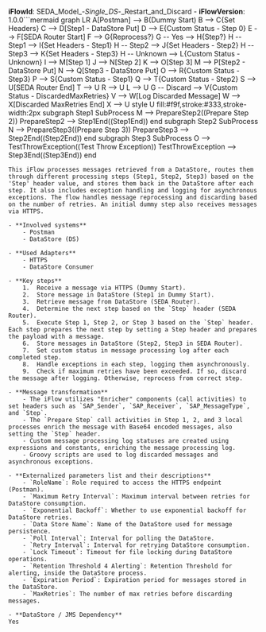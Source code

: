 **iFlowId**: SEDA_Model_-_Single_DS_-_Restart_and_Discard - **iFlowVersion**: 1.0.0```mermaid
graph LR
    A[Postman] --> B(Dummy Start)
    B --> C{Set Headers}
    C --> D[Step1 - DataStore Put]
    D --> E{Custom Status - Step 0}
    E --> F[SEDA Router Start]
    F --> G{Reprocess?}
    G -- Yes --> H{Step?}
    H -- Step1 --> I{Set Headers - Step1}
    H -- Step2 --> J{Set Headers - Step2}
    H -- Step3 --> K{Set Headers - Step3}
    H -- Unknown --> L{Custom Status - Unknown}
    I --> M[Step 1]
    J --> N[Step 2]
    K --> O[Step 3]
    M --> P[Step2 - DataStore Put]
    N --> Q[Step3 - DataStore Put]
    O --> R{Custom Status - Step3}
    P --> S{Custom Status - Step1}
    Q --> T{Custom Status - Step2}
    S --> U[SEDA Router End]
    T --> U
    R --> U
    L --> U
    G -- Discard --> V{Custom Status - DiscardedMaxRetries}
    V --> W[Log Discarded Message]
    W --> X[Discarded MaxRetries End]
    X --> U
    style U fill:#f9f,stroke:#333,stroke-width:2px
    subgraph Step1 SubProcess
    M --> PrepareStep2((Prepare Step 2))
    PrepareStep2 --> Step1End((Step1End))
    end
    subgraph Step2 SubProcess
    N --> PrepareStep3((Prepare Step 3))
    PrepareStep3 --> Step2End((Step2End))
    end
    subgraph Step3 SubProcess
    O --> TestThrowException((Test Throw Exception))
    TestThrowException --> Step3End((Step3End))
    end
```- **Brief description of the iFlow**
This iFlow processes messages retrieved from a DataStore, routes them through different processing steps (Step1, Step2, Step3) based on the 'Step' header value, and stores them back in the DataStore after each step. It also includes exception handling and logging for asynchronous exceptions. The flow handles message reprocessing and discarding based on the number of retries. An initial dummy step also receives messages via HTTPS.

- **Involved systems**
    - Postman
    - DataStore (DS)

- **Used Adapters**
    - HTTPS
    - DataStore Consumer

- **Key steps**
    1.  Receive a message via HTTPS (Dummy Start).
    2.  Store message in DataStore (Step1 in Dummy Start).
    3.  Retrieve message from DataStore (SEDA Router).
    4.  Determine the next step based on the `Step` header (SEDA Router).
    5.  Execute Step 1, Step 2, or Step 3 based on the `Step` header. Each step prepares the next step by setting a Step header and prepares the payload with a message.
    6.  Store messages in DataStore (Step2, Step3 in SEDA Router).
    7.  Set custom status in message processing log after each completed step.
    8.  Handle exceptions in each step, logging them asynchronously.
    9.  Check if maximum retries have been exceeded. If so, discard the message after logging. Otherwise, reprocess from correct step.

- **Message transformation**
    - The iFlow utilizes "Enricher" components (call activities) to set headers such as `SAP_Sender`, `SAP_Receiver`, `SAP_MessageType`, and `Step`.
    - The `Prepare Step` call activities in Step 1, 2, and 3 local processes enrich the message with Base64 encoded messages, also setting the `Step` header.
    - Custom message processing log statuses are created using expressions and constants, enriching the message processing log.
    - Groovy scripts are used to log discarded messages and asynchronous exceptions.

- **Externalized parameters list and their descriptions**
    - `RoleName`: Role required to access the HTTPS endpoint (Postman).
    - `Maximum Retry Interval`: Maximum interval between retries for DataStore consumption.
    - `Exponential Backoff`: Whether to use exponential backoff for DataStore retries.
    - `Data Store Name`: Name of the DataStore used for message persistence.
    - `Poll Interval`: Interval for polling the DataStore.
    - `Retry Interval`: Interval for retrying DataStore consumption.
    - `Lock Timeout`: Timeout for file locking during DataStore operations.
    - `Retention Threshold 4 Alerting`: Retention Threshold for alerting, inside the DataStore process.
    - `Expiration Period`: Expiration period for messages stored in the DataStore.
    - `MaxRetries`: The number of max retries before discarding messages.

- **DataStore / JMS Dependency**
Yes